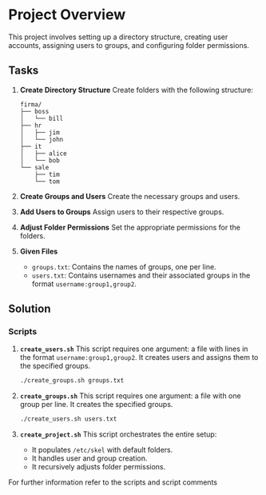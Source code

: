 # Project Overview

This project involves setting up a directory structure, creating user accounts, assigning users to groups, and configuring folder permissions.

## Tasks

1. **Create Directory Structure**
   Create folders with the following structure:
   ```plaintext
   firma/
   ├── boss
   │   └── bill
   ├── hr
   │   ├── jim
   │   └── john
   ├── it
   │   ├── alice
   │   └── bob
   └── sale
       ├── tim
       └── tom
   ```

2. **Create Groups and Users**
   Create the necessary groups and users.

3. **Add Users to Groups**
   Assign users to their respective groups.

4. **Adjust Folder Permissions**
   Set the appropriate permissions for the folders.

5. **Given Files**
   - `groups.txt`: Contains the names of groups, one per line.
   - `users.txt`: Contains usernames and their associated groups in the format `username:group1,group2`.

## Solution

### Scripts

1. **`create_users.sh`**
   This script requires one argument: a file with lines in the format `username:group1,group2`. It creates users and assigns them to the specified groups.
   ```bash
   ./create_groups.sh groups.txt
   ```

2. **`create_groups.sh`**
   This script requires one argument: a file with one group per line. It creates the specified groups.
   ```bash
   ./create_users.sh users.txt
   ```

3. **`create_project.sh`**
   This script orchestrates the entire setup:
   - It populates `/etc/skel` with default folders.
   - It handles user and group creation.
   - It recursively adjusts folder permissions.

For further information refer to the scripts and script comments

